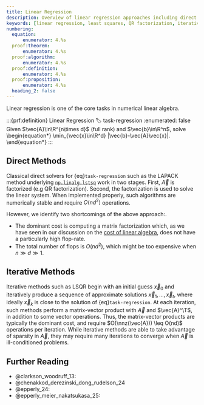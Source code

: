 ```yaml
---
title: Linear Regression
description: Overview of linear regression approaches including direct methods, iterative methods, and randomized algorithms
keywords: [linear regression, least squares, QR factorization, iterative methods, LSQR, LAPACK, numerical stability]
numbering:
  equation:
      enumerator: 4.%s
  proof:theorem:
      enumerator: 4.%s
  proof:algorithm:
      enumerator: 4.%s
  proof:definition:
      enumerator: 4.%s
  proof:proposition:
      enumerator: 4.%s
  heading_2: false
---
```



Linear regression is one of the core tasks in numerical linear algebra.

:::{prf:definition} Linear Regression
:label: task-regression
:enumerated: false
Given $\vec{A}\in\R^{n\times d}$ (full rank) and $\vec{b}\in\R^n$, solve
\begin{equation*}
\min_{\vec{x}\in\R^d} \|\vec{b}-\vec{A}\vec{x}\|.
\end{equation*}
:::

## Direct Methods

Classical direct solvers for {eq}`task-regression` such as the LAPACK method underlying [`np.linalg.lstsq`](https://numpy.org/devdocs/reference/generated/numpy.linalg.lstsq.html) work in two stages.
First, $\vec{A}$ is factorized (e.g QR factorization).
Second, the factorization is used to solve the linear system.
When implemented properly, such algorithms are numerically stable and require $O(nd^2)$ operations.

However, we identify two shortcomings of the above approach:.

- The dominant cost is computing a matrix factorization which, as we have seen in our discussion on the [cost of linear algebra](../01-Background/cost-of-numerical-linear-algebra.ipynb), does not have a particularly high flop-rate. 
- The total number of flops is $O(nd^2)$, which might be too expensive when $n\gg d \gg 1$.


## Iterative Methods

Iterative methods such as LSQR begin with an initial guess $\vec{x}_0$ and iteratively produce a sequence of approximate solutions $\vec{x}_1,\ldots,\vec{x}_t$, where ideally $\vec{x}_k$ is close to the solution of {eq}`task-regression`.
At each iteration, such methods perform a matrix-vector product with $\vec{A}$ and $\vec{A}^\T$, in addition to some vector operations.
Thus, the matrix-vector products are typically the dominant cost, and require $O(\nnz(\vec{A})) \leq O(nd)$ operations per iteration. 
While iterative methods are able to take advantage of sparsity in $\vec{A}$, they may require many iterations to converge when $\vec{A}$ is ill-conditioned problems.

## Further Reading

- @clarkson_woodruff_13:
- @chenakkod_derezinski_dong_rudelson_24
- @epperly_24:
- @epperly_meier_nakatsukasa_25: